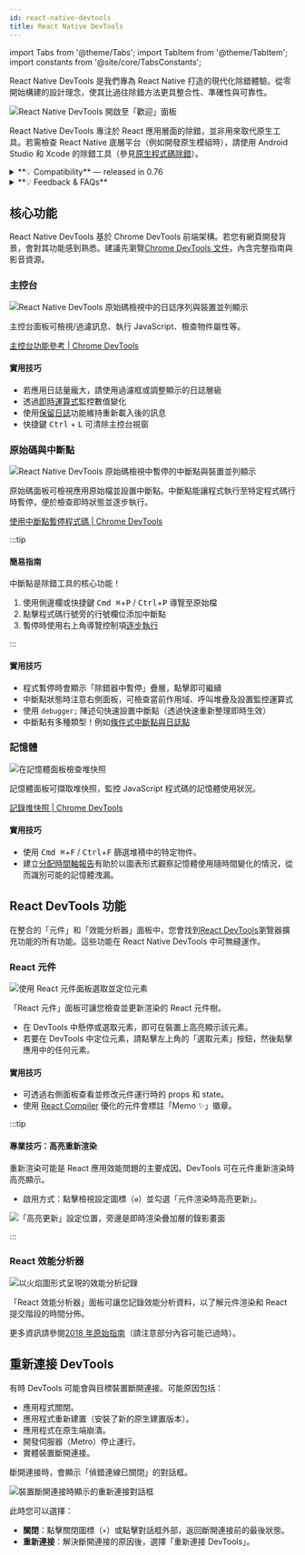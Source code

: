 ```yaml
---
id: react-native-devtools
title: React Native DevTools
---
```


import Tabs from '@theme/Tabs'; import TabItem from '@theme/TabItem'; import constants from '@site/core/TabsConstants';

React Native DevTools 是我們專為 React Native 打造的現代化除錯體驗。從零開始構建的設計理念，使其比過往除錯方法更具整合性、準確性與可靠性。

![React Native DevTools 開啟至「歡迎」面板](/docs/assets/debugging-rndt-welcome.jpg)

React Native DevTools 專注於 React 應用層面的除錯，並非用來取代原生工具。若需檢查 React Native 底層平台（例如開發原生模組時），請使用 Android Studio 和 Xcode 的除錯工具（參見[原生程式碼除錯](/docs/debugging-native-code)）。

<details>
<summary>**💡 Compatibility** — released in 0.76</summary>

React Native DevTools supports all React Native apps running Hermes. It replaces the previous Flipper, Experimental Debugger, and Hermes debugger (Chrome) frontends.

It is not possible to set up React Native DevTools with any older versions of React Native.

- **Chrome Browser DevTools — unsupported**
  - Connecting to React Native via `chrome://inspect` is no longer supported. Features may not work correctly, as the latest versions of Chrome DevTools (which are built to match the latest browser capabilities and APIs) have not been tested, and this frontend lacks our customisations. Instead, we ship a supported version with React Native DevTools.
- **Visual Studio Code — unsupported** (pre-existing)
  - Third party extensions such as [Expo Tools](https://github.com/expo/vscode-expo) and [Radon IDE](https://ide.swmansion.com/) may have improved compatibility, but are not directly supported by the React team.

</details>

<details>
<summary>**💡 Feedback & FAQs**</summary>

We want the tooling you use to debug React across all platforms to be reliable, familiar, simple, and cohesive. All the features described on this page are built with these principles in mind, and we also want to offer more capabilities in future.

We are actively iterating on the future of React Native DevTools, and have created a centralized [GitHub discussion](https://github.com/react-native-community/discussions-and-proposals/discussions/819) to keep track of issues, frequently asked questions, and feedback.

</details>

## 核心功能

React Native DevTools 基於 Chrome DevTools 前端架構。若您有網頁開發背景，會對其功能感到熟悉。建議先瀏覽[Chrome DevTools 文件](https://developer.chrome.com/docs/devtools)，內含完整指南與影音資源。

### 主控台

![React Native DevTools 原始碼檢視中的日誌序列與裝置並列顯示](/docs/assets/debugging-rndt-console.jpg)

主控台面板可檢視/過濾訊息、執行 JavaScript、檢查物件屬性等。

[主控台功能參考 | Chrome DevTools](https://developer.chrome.com/docs/devtools/console/reference)

#### 實用技巧

- 若應用日誌量龐大，請使用過濾框或調整顯示的日誌層級
- 透過[即時運算式](https://developer.chrome.com/docs/devtools/console/live-expressions)監控數值變化
- 使用[保留日誌](https://developer.chrome.com/docs/devtools/console/reference#persist)功能維持重新載入後的訊息
- 快捷鍵 <kbd>Ctrl</kbd> + <kbd>L</kbd> 可清除主控台視窗

### 原始碼與中斷點

![React Native DevTools 原始碼檢視中暫停的中斷點與裝置並列顯示](/docs/assets/debugging-rndt-sources-paused-with-device.jpg)

原始碼面板可檢視應用原始檔並設置中斷點。中斷點能讓程式執行至特定程式碼行時暫停，便於檢查即時狀態並逐步執行。

[使用中斷點暫停程式碼 | Chrome DevTools](https://developer.chrome.com/docs/devtools/javascript/breakpoints)

:::tip

#### 簡易指南

中斷點是除錯工具的核心功能！

1. 使用側邊欄或快捷鍵 <kbd>Cmd ⌘</kbd>+<kbd>P</kbd> / <kbd>Ctrl</kbd>+<kbd>P</kbd> 導覽至原始檔
2. 點擊程式碼行號旁的行號欄位添加中斷點
3. 暫停時使用右上角導覽控制項[逐步執行](https://developer.chrome.com/docs/devtools/javascript/reference#stepping)

:::

#### 實用技巧

- 程式暫停時會顯示「除錯器中暫停」疊層，點擊即可繼續
- 中斷點狀態時注意右側面板，可檢查當前作用域、呼叫堆疊及設置監控運算式
- 使用 `debugger;` 陳述句快速設置中斷點（透過快速重新整理即時生效）
- 中斷點有多種類型！例如[條件式中斷點與日誌點](https://developer.chrome.com/docs/devtools/javascript/breakpoints#overview)

### 記憶體

![在記憶體面板檢查堆快照](/docs/assets/debugging-rndt-memory.jpg)

記憶體面板可擷取堆快照，監控 JavaScript 程式碼的記憶體使用狀況。

[記錄堆快照 | Chrome DevTools](https://developer.chrome.com/docs/devtools/memory-problems/heap-snapshots)

#### 實用技巧

- 使用 <kbd>Cmd ⌘</kbd>+<kbd>F</kbd> / <kbd>Ctrl</kbd>+<kbd>F</kbd> 篩選堆積中的特定物件。
- 建立[分配時間軸報告](https://developer.chrome.com/docs/devtools/memory-problems/allocation-profiler)有助於以圖表形式觀察記憶體使用隨時間變化的情況，從而識別可能的記憶體洩漏。

## React DevTools 功能

在整合的「元件」和「效能分析器」面板中，您會找到[React DevTools](https://react.dev/learn/react-developer-tools)瀏覽器擴充功能的所有功能。這些功能在 React Native DevTools 中可無縫運作。

### React 元件

![使用 React 元件面板選取並定位元素](/docs/assets/debugging-rndt-react-components.gif)

「React 元件」面板可讓您檢查並更新渲染的 React 元件樹。

- 在 DevTools 中懸停或選取元素，即可在裝置上高亮顯示該元素。
- 若要在 DevTools 中定位元素，請點擊左上角的「選取元素」按鈕，然後點擊應用中的任何元素。

#### 實用技巧

- 可透過右側面板查看並修改元件運行時的 props 和 state。
- 使用 [React Compiler](https://react.dev/learn/react-compiler) 優化的元件會標註「Memo ✨」徽章。

:::tip

#### 專業技巧：高亮重新渲染

重新渲染可能是 React 應用效能問題的主要成因。DevTools 可在元件重新渲染時高亮顯示。

- 啟用方式：點擊檢視設定圖標（`⚙︎`）並勾選「元件渲染時高亮更新」。

![「高亮更新」設定位置，旁邊是即時渲染疊加層的錄影畫面](/docs/assets/debugging-rndt-highlight-renders.gif)

:::

### React 效能分析器

![以火焰圖形式呈現的效能分析記錄](/docs/assets/debugging-rndt-react-profiler.jpg)

「React 效能分析器」面板可讓您記錄效能分析資料，以了解元件渲染和 React 提交階段的時間分佈。

更多資訊請參閱[2018 年原始指南](https://legacy.reactjs.org/blog/2018/09/10/introducing-the-react-profiler.html#reading-performance-data)（請注意部分內容可能已過時）。

## 重新連接 DevTools

有時 DevTools 可能會與目標裝置斷開連接。可能原因包括：

- 應用程式關閉。
- 應用程式重新建置（安裝了新的原生建置版本）。
- 應用程式在原生端崩潰。
- 開發伺服器（Metro）停止運行。
- 實體裝置斷開連接。

斷開連接時，會顯示「偵錯連線已關閉」的對話框。

![裝置斷開連接時顯示的重新連接對話框](/docs/assets/debugging-reconnect-menu.jpg)

此時您可以選擇：

- **關閉**：點擊關閉圖標（`×`）或點擊對話框外部，返回斷開連接前的最後狀態。
- **重新連接**：解決斷開連接的原因後，選擇「重新連接 DevTools」。